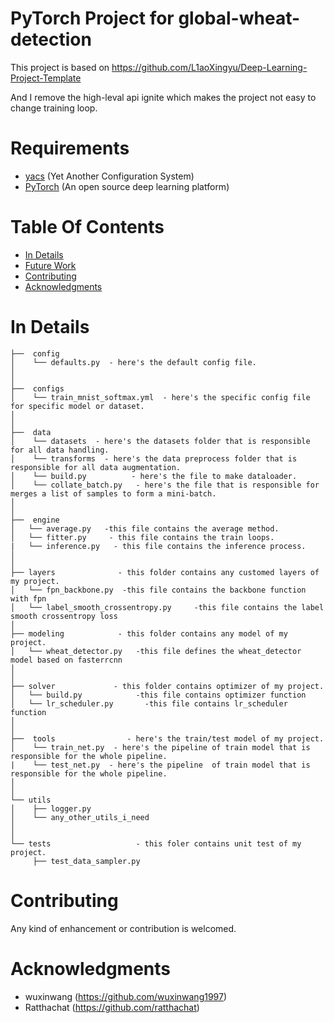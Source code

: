# PyTorch Project for global-wheat-detection
This project is based on https://github.com/L1aoXingyu/Deep-Learning-Project-Template

And I remove the high-leval api ignite which makes the project not easy to change training loop.
# Requirements
- [yacs](https://github.com/rbgirshick/yacs) (Yet Another Configuration System)
- [PyTorch](https://pytorch.org/) (An open source deep learning platform) 

# Table Of Contents
-  [In Details](#in-details)
-  [Future Work](#future-work)
-  [Contributing](#contributing)
-  [Acknowledgments](#acknowledgments)


# In Details
```
├──  config
│    └── defaults.py  - here's the default config file.
│
│
├──  configs  
│    └── train_mnist_softmax.yml  - here's the specific config file for specific model or dataset.
│ 
│
├──  data  
│    └── datasets  - here's the datasets folder that is responsible for all data handling.
│    └── transforms  - here's the data preprocess folder that is responsible for all data augmentation.
│    └── build.py  		   - here's the file to make dataloader.
│    └── collate_batch.py   - here's the file that is responsible for merges a list of samples to form a mini-batch.
│
│
├──  engine
│   └── average.py   -this file contains the average method.
│   └── fitter.py     - this file contains the train loops.
|   └── inference.py   - this file contains the inference process.
│
│
├── layers              - this folder contains any customed layers of my project.
│   └── fpn_backbone.py  -this file contains the backbone function with fpn
│   └── label_smooth_crossentropy.py     -this file contains the label smooth crossentropy loss
│
├── modeling            - this folder contains any model of my project.
│   └── wheat_detector.py   -this file defines the wheat_detector model based on fasterrcnn
│
│
├── solver             - this folder contains optimizer of my project.
│   └── build.py            -this file contains optimizer function
│   └── lr_scheduler.py       -this file contains lr_scheduler function
│   
│ 
├──  tools                - here's the train/test model of my project.
│    └── train_net.py  - here's the pipeline of train model that is responsible for the whole pipeline.
|    └── test_net.py  - here's the pipeline  of train model that is responsible for the whole pipeline.
│ 
│ 
└── utils
│    ├── logger.py
│    └── any_other_utils_i_need
│ 
│ 
└── tests					- this foler contains unit test of my project.
     ├── test_data_sampler.py
```
# Contributing
Any kind of enhancement or contribution is welcomed.

# Acknowledgments
- wuxinwang (https://github.com/wuxinwang1997)
- Ratthachat (https://github.com/ratthachat)


